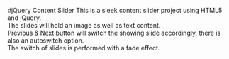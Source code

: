 #jQuery Content Slider
This is a sleek content slider project using HTML5 and jQuery.</br>
The slides will hold an image as well as text content.</br>
Previous & Next button will switch the showing slide accordingly, there is also an autoswitch option.</br>
The switch of slides is performed with a fade effect. 

